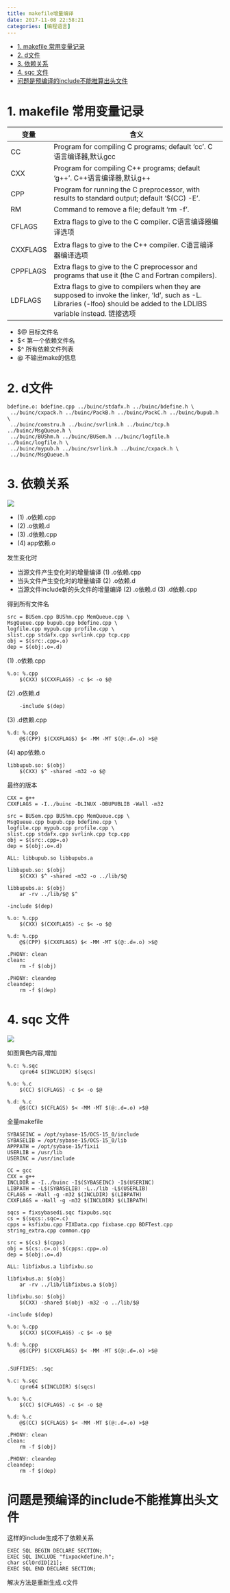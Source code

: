 ```yaml
---
title: makefile增量编译
date: 2017-11-08 22:58:21
categories: [编程语言]
---
```


<!-- TOC -->

- [1. makefile 常用变量记录](#1-makefile-常用变量记录)
- [2. d文件](#2-d文件)
- [3. 依赖关系](#3-依赖关系)
- [4. sqc 文件](#4-sqc-文件)
- [问题是预编译的include不能推算出头文件](#问题是预编译的include不能推算出头文件)

<!-- /TOC -->


<a id="markdown-1-makefile-常用变量记录" name="1-makefile-常用变量记录"></a>
# 1. makefile 常用变量记录

变量|含义
-|-
CC	|Program for compiling C programs; default ‘cc’.	C语言编译器,默认gcc
CXX	|Program for compiling C++ programs; default ‘g++’.	C++语言编译器,默认g++
CPP	|Program for running the C preprocessor, with results to standard output; default ‘$(CC) -E’.	
RM	|Command to remove a file; default ‘rm -f’.	
CFLAGS	|Extra flags to give to the C compiler.	C语言编译器编译选项
CXXFLAGS	|Extra flags to give to the C++ compiler.	C语言编译器编译选项
CPPFLAGS	|Extra flags to give to the C preprocessor and programs that use it (the C and Fortran compilers).	
LDFLAGS	|Extra flags to give to compilers when they are supposed to invoke the linker, ‘ld’, such as -L. Libraries (-lfoo) should be added to the LDLIBS variable instead.	链接选项

* $@ 目标文件名 
* $< 第一个依赖文件名 
* $^ 所有依赖文件列表 
* @ 不输出make的信息 


<a id="markdown-2-d文件" name="2-d文件"></a>
# 2. d文件

```
bdefine.o: bdefine.cpp ../buinc/stdafx.h ../buinc/bdefine.h \
 ../buinc/cxpack.h ../buinc/PackB.h ../buinc/PackC.h ../buinc/bupub.h \
 ../buinc/comstru.h ../buinc/svrlink.h ../buinc/tcp.h ../buinc/MsgQueue.h \
 ../buinc/BUShm.h ../buinc/BUSem.h ../buinc/logfile.h ../buinc/logfile.h \
 ../buinc/mypub.h ../buinc/svrlink.h ../buinc/cxpack.h \
 ../buinc/MsgQueue.h
```

<a id="markdown-3-依赖关系" name="3-依赖关系"></a>
# 3. 依赖关系

![](./pic/snipaste_20171125_214801.png)

* (1) .o依赖.cpp
* (2) .o依赖.d
* (3) .d依赖.cpp
* (4) app依赖.o

发生变化时
* 当源文件产生变化时的增量编译 (1) .o依赖.cpp
* 当头文件产生变化时的增量编译 (2) .o依赖.d
* 当源文件include新的头文件的增量编译 (2) .o依赖.d (3) .d依赖.cpp


得到所有文件名
```
src = BUSem.cpp BUShm.cpp MemQueue.cpp \
MsgQueue.cpp bupub.cpp bdefine.cpp \
logfile.cpp mypub.cpp profile.cpp \
slist.cpp stdafx.cpp svrlink.cpp tcp.cpp
obj = $(src:.cpp=.o)
dep = $(obj:.o=.d)
```

(1) .o依赖.cpp
```
%.o: %.cpp
	$(CXX) $(CXXFLAGS) -c $< -o $@ 
```

(2) .o依赖.d
```
	-include $(dep)
```

(3) .d依赖.cpp
```
%.d: %.cpp
	@$(CPP) $(CXXFLAGS) $< -MM -MT $(@:.d=.o) >$@
```

(4) app依赖.o
```
libbupub.so: $(obj)
	$(CXX) $^ -shared -m32 -o $@ 
```

最终的版本

```
CXX = g++
CXXFLAGS = -I../buinc -DLINUX -DBUPUBLIB -Wall -m32

src = BUSem.cpp BUShm.cpp MemQueue.cpp \
MsgQueue.cpp bupub.cpp bdefine.cpp \
logfile.cpp mypub.cpp profile.cpp \
slist.cpp stdafx.cpp svrlink.cpp tcp.cpp
obj = $(src:.cpp=.o)
dep = $(obj:.o=.d)

ALL: libbupub.so libbupubs.a

libbupub.so: $(obj)
	$(CXX) $^ -shared -m32 -o ../lib/$@ 

libbupubs.a: $(obj)
	ar -rv ../lib/$@ $^

-include $(dep)

%.o: %.cpp
	$(CXX) $(CXXFLAGS) -c $< -o $@ 

%.d: %.cpp
	@$(CPP) $(CXXFLAGS) $< -MM -MT $(@:.d=.o) >$@

.PHONY: clean
clean:
	rm -f $(obj)

.PHONY: cleandep
cleandep:
	rm -f $(dep)
```



<a id="markdown-4-sqc-文件" name="4-sqc-文件"></a>
# 4. sqc 文件
![](./pic//snipaste_20171125_223706.png)

如图黄色内容,增加
```
%.c: %.sqc
	cpre64 $(INCLDIR) $(sqcs)

%.o: %.c
	$(CC) $(CFLAGS) -c $< -o $@ 

%.d: %.c
	@$(CC) $(CFLAGS) $< -MM -MT $(@:.d=.o) >$@
```

全量makefile
```
SYBASEINC = /opt/sybase-15/OCS-15_0/include
SYBASELIB = /opt/sybase-15/OCS-15_0/lib
APPPATH = /opt/sybase-15/fixii
USERLIB = /usr/lib
USERINC = /usr/include

CC = gcc
CXX = g++
INCLDIR = -I../buinc -I$(SYBASEINC) -I$(USERINC)
LIBPATH = -L$(SYBASELIB) -L../lib -L$(USERLIB)
CFLAGS = -Wall -g -m32 $(INCLDIR) $(LIBPATH)
CXXFLAGS = -Wall -g -m32 $(INCLDIR) $(LIBPATH)

sqcs = fixsybasedi.sqc fixpubs.sqc
cs = $(sqcs:.sqc=.c)
cpps = ksfixbu.cpp FIXData.cpp fixbase.cpp BDFTest.cpp string_extra.cpp common.cpp

src = $(cs) $(cpps)
obj = $(cs:.c=.o) $(cpps:.cpp=.o)
dep = $(obj:.o=.d)

ALL: libfixbus.a libfixbu.so 

libfixbus.a: $(obj)
	ar -rv ../lib/libfixbus.a $(obj)

libfixbu.so: $(obj)
	$(CXX) -shared $(obj) -m32 -o ../lib/$@

-include $(dep)

%.o: %.cpp
	$(CXX) $(CXXFLAGS) -c $< -o $@ 

%.d: %.cpp
	@$(CPP) $(CXXFLAGS) $< -MM -MT $(@:.d=.o) >$@


.SUFFIXES: .sqc

%.c: %.sqc
	cpre64 $(INCLDIR) $(sqcs)

%.o: %.c
	$(CC) $(CFLAGS) -c $< -o $@ 

%.d: %.c
	@$(CC) $(CFLAGS) $< -MM -MT $(@:.d=.o) >$@

.PHONY: clean
clean:
	rm -f $(obj)

.PHONY: cleandep
cleandep:
	rm -f $(dep)
```

<a id="markdown-问题是预编译的include不能推算出头文件" name="问题是预编译的include不能推算出头文件"></a>
# 问题是预编译的include不能推算出头文件

这样的include生成不了依赖关系
```
EXEC SQL BEGIN DECLARE SECTION;
EXEC SQL INCLUDE "fixpackdefine.h";
char sClOrdID[21];
EXEC SQL END DECLARE SECTION;
```

解决方法是重新生成.c文件